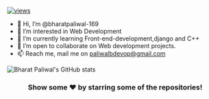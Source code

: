 [![views](http://hits.dwyl.com/bharatpaliwal-169/bharatpaliwal-169.svg)](http://hits.dwyl.com/bharatpaliwal-169/bharatpaliwal-169)


- 👋 Hi, I’m @bharatpaliwal-169
- 👀 I’m interested in Web Development
- 🌱 I’m currently learning Front-end-development,django and C++
- 💞️ I’m open to collaborate on Web development projects.
- 📫 Reach me, mail me on paliwalbdevop@gmail.com

<!---
bharatpaliwal-169/bharatpaliwal-169 is a ✨ special ✨ repository because its `README.md` (this file) appears on your GitHub profile.
You can click the Preview link to take a look at your changes.
--->
<!--[![Bharat Paliwal's GitHub stats](https://github-readme-stats.vercel.app/api?username=bharatpaliwal-169)](https://github.com/bharatpaliwal-169/github-readme-stats)-->
![Bharat Paliwal's GitHub stats](https://github-readme-stats.vercel.app/api?username=bharatpaliwal-169&show_icons=true&theme=dark)


<div align="center">

### Show some ❤️ by starring some of the repositories!

</div>
